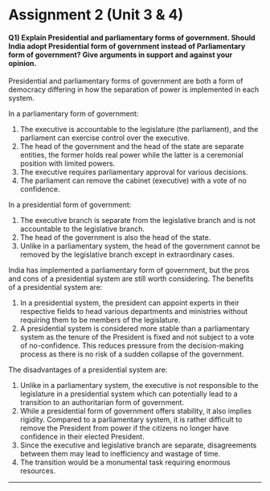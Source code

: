 # Assignment 2 (Unit 3 & 4)

<h4>Q1) Explain Presidential and parliamentary forms of government. Should India adopt Presidential form of government
instead of Parliamentary form of government? Give arguments in support and against your opinion.</h4>

Presidential and parliamentary forms of government are both a form of democracy differing in how the separation of power
is implemented in each system.

In a parliamentary form of government:

1. The executive is accountable to the legislature (the parliament), and the parliament can exercise control over the
   executive.
2. The head of the government and the head of the state are separate entities, the former holds real power while the
   latter is a ceremonial position with limited powers.
3. The executive requires parliamentary approval for various decisions.
4. The parliament can remove the cabinet (executive) with a vote of no confidence.

In a presidential form of government:

1. The executive branch is separate from the legislative branch and is not accountable to the legislative branch.
2. The head of the government is also the head of the state.
3. Unlike in a parliamentary system, the head of the government cannot be removed by the legislative branch except in
   extraordinary cases.

India has implemented a parliamentary form of government, but the pros and cons of a presidential system are still worth
considering. The benefits of a presidential system are:

1. In a presidential system, the president can appoint experts in their respective fields to head various departments
   and ministries without requiring them to be members of the legislature.
2. A presidential system is considered more stable than a parliamentary system as the tenure of the President is fixed
   and not subject to a vote of no-confidence. This reduces pressure from the decision-making process as there is no
   risk of a sudden collapse of the government.

The disadvantages of a presidential system are:

1. Unlike in a parliamentary system, the executive is not responsible to the legislature in a presidential system which
   can potentially lead to a transition to an authoritarian form of government.
2. While a presidential form of government offers stability, it also implies rigidity. Compared to a parliamentary
   system, it is rather difficult to remove the President from power if the citizens no longer have confidence in their
   elected President.
3. Since the executive and legislative branch are separate, disagreements between them may lead to inefficiency and
   wastage of time.
4. The transition would be a monumental task requiring enormous resources.

---